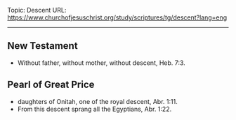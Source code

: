 Topic: Descent
URL: https://www.churchofjesuschrist.org/study/scriptures/tg/descent?lang=eng

---

## New Testament

- Without father, without mother, without descent, Heb. 7:3.

## Pearl of Great Price

- daughters of Onitah, one of the royal descent, Abr. 1:11.
- From this descent sprang all the Egyptians, Abr. 1:22.

